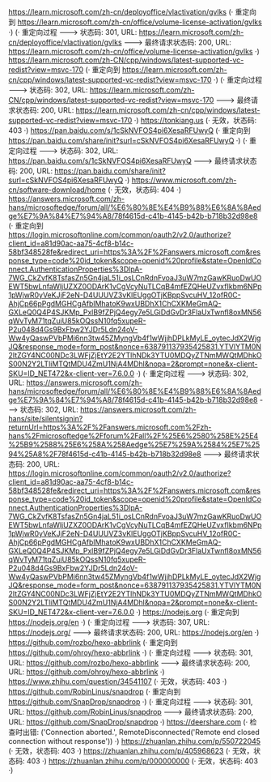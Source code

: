 https://learn.microsoft.com/zh-cn/deployoffice/vlactivation/gvlks (· 重定向到 https://learn.microsoft.com/zh-cn/office/volume-license-activation/gvlks ·)
(· 重定向过程 ---> 状态码: 301, URL: https://learn.microsoft.com/zh-cn/deployoffice/vlactivation/gvlks ---> 最终请求状态码: 200, URL: https://learn.microsoft.com/zh-cn/office/volume-license-activation/gvlks ·)
https://learn.microsoft.com/zh-CN/cpp/windows/latest-supported-vc-redist?view=msvc-170 (· 重定向到 https://learn.microsoft.com/zh-cn/cpp/windows/latest-supported-vc-redist?view=msvc-170 ·)
(· 重定向过程 ---> 状态码: 302, URL: https://learn.microsoft.com/zh-CN/cpp/windows/latest-supported-vc-redist?view=msvc-170 ---> 最终请求状态码: 200, URL: https://learn.microsoft.com/zh-cn/cpp/windows/latest-supported-vc-redist?view=msvc-170 ·)
https://tonkiang.us (· 无效，状态码: 403 ·)
https://pan.baidu.com/s/1cSkNVFOS4pi6XesaRFUwyQ (· 重定向到 https://pan.baidu.com/share/init?surl=cSkNVFOS4pi6XesaRFUwyQ ·)
(· 重定向过程 ---> 状态码: 302, URL: https://pan.baidu.com/s/1cSkNVFOS4pi6XesaRFUwyQ ---> 最终请求状态码: 200, URL: https://pan.baidu.com/share/init?surl=cSkNVFOS4pi6XesaRFUwyQ ·)
https://www.microsoft.com/zh-cn/software-download/home (· 无效，状态码: 404 ·)
https://answers.microsoft.com/zh-hans/microsoftedge/forum/all/%E6%80%8E%E4%B9%88%E6%8A%8Aedge%E7%9A%84%E7%94%A8/78f4615d-c41b-4145-b42b-b718b32d98e8 (· 重定向到 https://login.microsoftonline.com/common/oauth2/v2.0/authorize?client_id=a81d90ac-aa75-4cf8-b14c-58bf348528fe&redirect_uri=https%3A%2F%2Fanswers.microsoft.com&response_type=code%20id_token&scope=openid%20profile&state=OpenIdConnect.AuthenticationProperties%3DlpA-7WG_CkZvfK8TsfasZn5Gn4jaL51i_osLCnRdnFvoaJ3uW7mzGawKRuoDwUOEWT5bwLnfaWljUZXZ0ODArK1vCgVcyNuTLCqB4mfEZQHeUZvxfIkbm6NPp1pWjwR0yVeKJjF2eN-D4UUUVZ3vKlEUggOTjKBppSvcuHV_12ofR0C-AhjCp66pPgdMGHCgAfblMhatoK9wxUBDhX1ChCXKMeGmAQ-GXLeQ0Q4P4SJKMp_PxlB9fZPjQ4egy7e5LGiDdGvDr3FlaUxTwnfl8oxMN56qWvTyM71tqZuiU85kOQssN10fq5xupeR-P2u048d4Gs9BxFbw2YJDr5Ldn24oV-Ww4yQaswPVbPMi6nn3tw45ZMyngVb4f1wWjjhDPLkMyLE_oytecJdX2WjgJQ&response_mode=form_post&nonce=638791137935425831.YTVlYTM0N2ItZGY4NC00NDc3LWFjZjEtY2E2YTlhNDk3YTU0MDQyZTNmMWQtMDhkOS00N2Y2LTliMTQtMDU4ZmU1NjA4MDhl&nopa=2&prompt=none&x-client-SKU=ID_NET472&x-client-ver=7.6.0.0 ·)
(· 重定向过程 ---> 状态码: 302, URL: https://answers.microsoft.com/zh-hans/microsoftedge/forum/all/%E6%80%8E%E4%B9%88%E6%8A%8Aedge%E7%9A%84%E7%94%A8/78f4615d-c41b-4145-b42b-b718b32d98e8 ---> 状态码: 302, URL: https://answers.microsoft.com/zh-hans/site/silentsignin?returnUrl=https%3A%2F%2Fanswers.microsoft.com%2Fzh-hans%2Fmicrosoftedge%2Fforum%2Fall%2F%25E6%2580%258E%25E4%25B9%2588%25E6%258A%258Aedge%25E7%259A%2584%25E7%2594%25A8%2F78f4615d-c41b-4145-b42b-b718b32d98e8 ---> 最终请求状态码: 200, URL: https://login.microsoftonline.com/common/oauth2/v2.0/authorize?client_id=a81d90ac-aa75-4cf8-b14c-58bf348528fe&redirect_uri=https%3A%2F%2Fanswers.microsoft.com&response_type=code%20id_token&scope=openid%20profile&state=OpenIdConnect.AuthenticationProperties%3DlpA-7WG_CkZvfK8TsfasZn5Gn4jaL51i_osLCnRdnFvoaJ3uW7mzGawKRuoDwUOEWT5bwLnfaWljUZXZ0ODArK1vCgVcyNuTLCqB4mfEZQHeUZvxfIkbm6NPp1pWjwR0yVeKJjF2eN-D4UUUVZ3vKlEUggOTjKBppSvcuHV_12ofR0C-AhjCp66pPgdMGHCgAfblMhatoK9wxUBDhX1ChCXKMeGmAQ-GXLeQ0Q4P4SJKMp_PxlB9fZPjQ4egy7e5LGiDdGvDr3FlaUxTwnfl8oxMN56qWvTyM71tqZuiU85kOQssN10fq5xupeR-P2u048d4Gs9BxFbw2YJDr5Ldn24oV-Ww4yQaswPVbPMi6nn3tw45ZMyngVb4f1wWjjhDPLkMyLE_oytecJdX2WjgJQ&response_mode=form_post&nonce=638791137935425831.YTVlYTM0N2ItZGY4NC00NDc3LWFjZjEtY2E2YTlhNDk3YTU0MDQyZTNmMWQtMDhkOS00N2Y2LTliMTQtMDU4ZmU1NjA4MDhl&nopa=2&prompt=none&x-client-SKU=ID_NET472&x-client-ver=7.6.0.0 ·)
https://nodejs.org (· 重定向到 https://nodejs.org/en ·)
(· 重定向过程 ---> 状态码: 307, URL: https://nodejs.org/ ---> 最终请求状态码: 200, URL: https://nodejs.org/en ·)
https://github.com/rozbo/hexo-abbrlink (· 重定向到 https://github.com/ohroy/hexo-abbrlink ·)
(· 重定向过程 ---> 状态码: 301, URL: https://github.com/rozbo/hexo-abbrlink ---> 最终请求状态码: 200, URL: https://github.com/ohroy/hexo-abbrlink ·)
https://www.zhihu.com/question/34541107 (· 无效，状态码: 403 ·)
https://github.com/RobinLinus/snapdrop (· 重定向到 https://github.com/SnapDrop/snapdrop ·)
(· 重定向过程 ---> 状态码: 301, URL: https://github.com/RobinLinus/snapdrop ---> 最终请求状态码: 200, URL: https://github.com/SnapDrop/snapdrop ·)
https://deershare.com (· 检查时出错: ('Connection aborted.', RemoteDisconnected('Remote end closed connection without response')) ·)
https://zhuanlan.zhihu.com/p/550722045 (· 无效，状态码: 403 ·)
https://zhuanlan.zhihu.com/p/405968623 (· 无效，状态码: 403 ·)
https://zhuanlan.zhihu.com/p/000000000 (· 无效，状态码: 403 ·)
